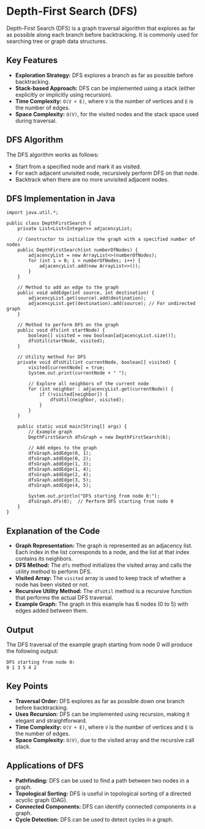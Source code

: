 Depth-First Search (DFS)
========================

Depth-First Search (DFS) is a graph traversal algorithm that explores as far as possible along each branch before backtracking. It is commonly used for searching tree or graph data structures.

Key Features
------------

*   **Exploration Strategy:** DFS explores a branch as far as possible before backtracking.
*   **Stack-based Approach:** DFS can be implemented using a stack (either explicitly or implicitly using recursion).
*   **Time Complexity:** `O(V + E)`, where `V` is the number of vertices and `E` is the number of edges.
*   **Space Complexity:** `O(V)`, for the visited nodes and the stack space used during traversal.

DFS Algorithm
-------------

The DFS algorithm works as follows:

*   Start from a specified node and mark it as visited.
*   For each adjacent unvisited node, recursively perform DFS on that node.
*   Backtrack when there are no more unvisited adjacent nodes.

DFS Implementation in Java
--------------------------

    
    import java.util.*;
    
    public class DepthFirstSearch {
        private List<List<Integer>> adjacencyList;
    
        // Constructor to initialize the graph with a specified number of nodes
        public DepthFirstSearch(int numberOfNodes) {
            adjacencyList = new ArrayList<>(numberOfNodes);
            for (int i = 0; i < numberOfNodes; i++) {
                adjacencyList.add(new ArrayList<>());
            }
        }
    
        // Method to add an edge to the graph
        public void addEdge(int source, int destination) {
            adjacencyList.get(source).add(destination);
            adjacencyList.get(destination).add(source); // For undirected graph
        }
    
        // Method to perform DFS on the graph
        public void dfs(int startNode) {
            boolean[] visited = new boolean[adjacencyList.size()];
            dfsUtil(startNode, visited);
        }
    
        // Utility method for DFS
        private void dfsUtil(int currentNode, boolean[] visited) {
            visited[currentNode] = true;
            System.out.print(currentNode + " ");
    
            // Explore all neighbors of the current node
            for (int neighbor : adjacencyList.get(currentNode)) {
                if (!visited[neighbor]) {
                    dfsUtil(neighbor, visited);
                }
            }
        }
    
        public static void main(String[] args) {
            // Example graph
            DepthFirstSearch dfsGraph = new DepthFirstSearch(6);
    
            // Add edges to the graph
            dfsGraph.addEdge(0, 1);
            dfsGraph.addEdge(0, 2);
            dfsGraph.addEdge(1, 3);
            dfsGraph.addEdge(1, 4);
            dfsGraph.addEdge(2, 4);
            dfsGraph.addEdge(3, 5);
            dfsGraph.addEdge(4, 5);
    
            System.out.println("DFS starting from node 0:");
            dfsGraph.dfs(0);  // Perform DFS starting from node 0
        }
    }
        

Explanation of the Code
-----------------------

*   **Graph Representation:** The graph is represented as an adjacency list. Each index in the list corresponds to a node, and the list at that index contains its neighbors.
*   **DFS Method:** The `dfs` method initializes the visited array and calls the utility method to perform DFS.
*   **Visited Array:** The `visited` array is used to keep track of whether a node has been visited or not.
*   **Recursive Utility Method:** The `dfsUtil` method is a recursive function that performs the actual DFS traversal.
*   **Example Graph:** The graph in this example has 6 nodes (0 to 5) with edges added between them.

Output
------

The DFS traversal of the example graph starting from node 0 will produce the following output:

    
    DFS starting from node 0:
    0 1 3 5 4 2
        

Key Points
----------

*   **Traversal Order:** DFS explores as far as possible down one branch before backtracking.
*   **Uses Recursion:** DFS can be implemented using recursion, making it elegant and straightforward.
*   **Time Complexity:** `O(V + E)`, where `V` is the number of vertices and `E` is the number of edges.
*   **Space Complexity:** `O(V)`, due to the visited array and the recursive call stack.

Applications of DFS
-------------------

*   **Pathfinding:** DFS can be used to find a path between two nodes in a graph.
*   **Topological Sorting:** DFS is useful in topological sorting of a directed acyclic graph (DAG).
*   **Connected Components:** DFS can identify connected components in a graph.
*   **Cycle Detection:** DFS can be used to detect cycles in a graph.
